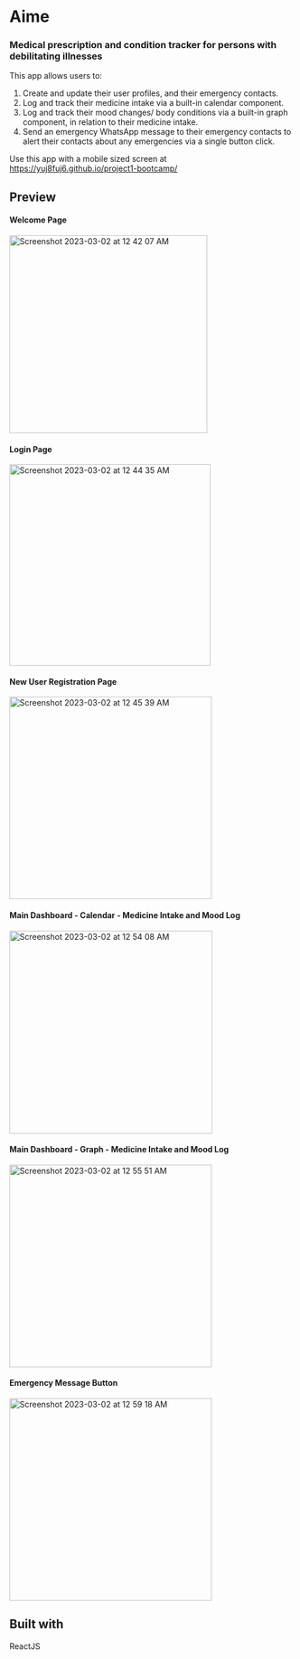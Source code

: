 # Aime 
### Medical prescription and condition tracker for persons with debilitating illnesses 

This app allows users to:
1. Create and update their user profiles, and their emergency contacts. 
2. Log and track their medicine intake via a built-in calendar component. 
3. Log and track their mood changes/ body conditions via a built-in graph component, in relation to their medicine intake. 
4. Send an emergency WhatsApp message to their emergency contacts to alert their contacts about any emergencies via a single button click.

Use this app with a mobile sized screen at https://yuj8fuj6.github.io/project1-bootcamp/

## Preview 
#### Welcome Page
<img width="350" alt="Screenshot 2023-03-02 at 12 42 07 AM" src="https://user-images.githubusercontent.com/105143904/222205346-31bda7a5-ba80-4fba-832c-9e283ba16c8f.png">

#### Login Page 
<img width="356" alt="Screenshot 2023-03-02 at 12 44 35 AM" src="https://user-images.githubusercontent.com/105143904/222205660-7264a8f9-1ac7-482e-9d43-2a9904ae834f.png">

#### New User Registration Page
<img width="358" alt="Screenshot 2023-03-02 at 12 45 39 AM" src="https://user-images.githubusercontent.com/105143904/222206085-2b9639cb-f646-4047-b49c-c610d6a6053a.png">

#### Main Dashboard - Calendar - Medicine Intake and Mood Log 
<img width="359" alt="Screenshot 2023-03-02 at 12 54 08 AM" src="https://user-images.githubusercontent.com/105143904/222208237-0d88ca8d-9773-45a8-b036-d28ead16e63c.png">

#### Main Dashboard - Graph - Medicine Intake and Mood Log 
<img width="358" alt="Screenshot 2023-03-02 at 12 55 51 AM" src="https://user-images.githubusercontent.com/105143904/222208627-d500a993-8014-4f77-b8d1-cd33f0bd3631.png">

#### Emergency Message Button
<img width="358" alt="Screenshot 2023-03-02 at 12 59 18 AM" src="https://user-images.githubusercontent.com/105143904/222209464-99cb88bf-c644-4895-ae64-45c29ebad9a1.png">

## Built with 

ReactJS 
